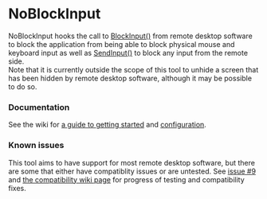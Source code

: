 # NoBlockInput

NoBlockInput hooks the call to [BlockInput()](https://learn.microsoft.com/en-us/windows/win32/api/winuser/nf-winuser-blockinput) from remote desktop software to block the application from being able to block physical mouse and keyboard input as well as [SendInput()](https://learn.microsoft.com/en-us/windows/win32/api/winuser/nf-winuser-sendinput) to block any input from the remote side.\
Note that it is currently outside the scope of this tool to unhide a screen that has been hidden by remote desktop software, although it may be possible to do so.

### Documentation
See the wiki for [a guide to getting started](https://github.com/RobotsOnDrugs/Moo.NoBlockInput/wiki/Getting-Started-and-Usage) and [configuration](https://github.com/RobotsOnDrugs/Moo.NoBlockInput/wiki/Configuration).

### Known issues
This tool aims to have support for most remote desktop software, but there are some that either have compatiblity issues or are untested. See [issue #9](https://github.com/RobotsOnDrugs/Moo.NoBlockInput/issues/9) and [the compatibility wiki page](https://github.com/RobotsOnDrugs/Moo.NoBlockInput/wiki/Current-compatibility-with-remote-access-software) for progress of testing and compatibility fixes.
